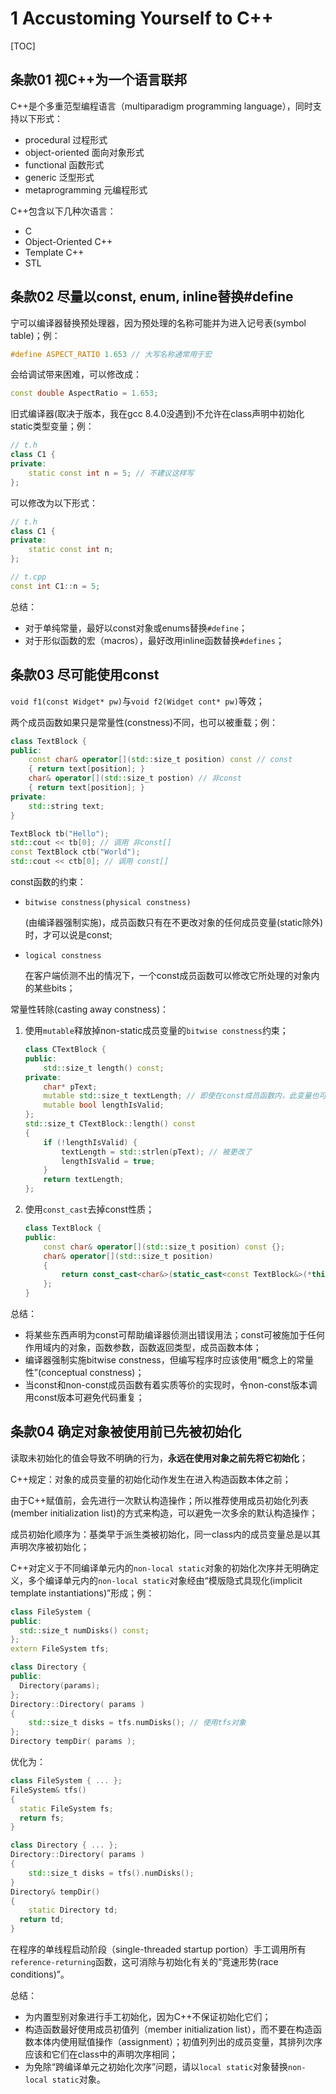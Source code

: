 # 1 Accustoming Yourself to C++

[TOC]

## 条款01 视C++为一个语言联邦

C++是个多重范型编程语言（multiparadigm programming language），同时支持以下形式：

- procedural 过程形式
- object-oriented 面向对象形式
- functional 函数形式
- generic 泛型形式
- metaprogramming 元编程形式

C++包含以下几种次语言：

- C
- Object-Oriented C++
- Template C++
- STL



## 条款02 尽量以const, enum, inline替换#define

宁可以编译器替换预处理器，因为预处理的名称可能并为进入记号表(symbol table)；例：

```c++
#define ASPECT_RATIO 1.653 // 大写名称通常用于宏
```

会给调试带来困难，可以修改成：

```c++
const double AspectRatio = 1.653;
```

旧式编译器(取决于版本，我在gcc 8.4.0没遇到)不允许在class声明中初始化static类型变量；例：

```c++
// t.h
class C1 {
private:
    static const int n = 5; // 不建议这样写
};
```

可以修改为以下形式：

```c++
// t.h
class C1 {
private:
    static const int n;
};
```

```c++
// t.cpp
const int C1::n = 5;
```

总结：

- 对于单纯常量，最好以const对象或enums替换`#define`；
- 对于形似函数的宏（macros），最好改用inline函数替换`#defines`；



## 条款03 尽可能使用const

`void f1(const Widget* pw)`与`void f2(Widget cont* pw)`等效；

两个成员函数如果只是常量性(constness)不同，也可以被重载；例：

```c++
class TextBlock {
public:
    const char& operator[](std::size_t position) const // const
    { return text[position]; }
    char& operator[](std::size_t postion) // 非const
    { return text[position]; }
private:
    std::string text;
}

TextBlock tb("Hello");
std::cout << tb[0]; // 调用 非const[]
const TextBlock ctb("World");
std::cout << ctb[0]; // 调用 const[]
```

const函数的约束：

- `bitwise constness(physical constness)`

  (由编译器强制实施)，成员函数只有在不更改对象的任何成员变量(static除外)时，才可以说是const;

- `logical constness`

  在客户端侦测不出的情况下，一个const成员函数可以修改它所处理的对象内的某些bits；

常量性转除(casting away constness)：

1. 使用`mutable`释放掉non-static成员变量的`bitwise constness`约束；

   ```c++
   class CTextBlock {
   public:
       std::size_t length() const;
   private:
       char* pText;
       mutable std::size_t textLength; // 即使在const成员函数内，此变量也可被更改
       mutable bool lengthIsValid;
   };
   std::size_t CTextBlock::length() const
   {
       if (!lengthIsValid) {
           textLength = std::strlen(pText); // 被更改了
           lengthIsValid = true;
       }
       return textLength;
   };
   ```
   
2. 使用`const_cast`去掉const性质；

   ```c++
   class TextBlock {
   public:
       const char& operator[](std::size_t position) const {};
       char& operator[](std::size_t position)
       {
           return const_cast<char&>(static_cast<const TextBlock&>(*this)[position]);
       };
   }
   ```

总结：

- 将某些东西声明为const可帮助编译器侦测出错误用法；const可被施加于任何作用域内的对象，函数参数，函数返回类型，成员函数本体；
- 编译器强制实施bitwise constness，但编写程序时应该使用“概念上的常量性”(conceptual constness)；
- 当const和non-const成员函数有着实质等价的实现时，令non-const版本调用const版本可避免代码重复；




## 条款04 确定对象被使用前已先被初始化

读取未初始化的值会导致不明确的行为，**永远在使用对象之前先将它初始化**；

C++规定：对象的成员变量的初始化动作发生在进入构造函数本体之前；

由于C++赋值前，会先进行一次默认构造操作；所以推荐使用成员初始化列表(member initialization list)的方式来构造，可以避免一次多余的默认构造操作；

成员初始化顺序为：基类早于派生类被初始化，同一class内的成员变量总是以其声明次序被初始化；

C++对定义于不同编译单元内的`non-local static`对象的初始化次序并无明确定义，多个编译单元内的`non-local static`对象经由“模版隐式具现化(implicit template instantiations)”形成；例：

```c++
class FileSystem {
public:
  std::size_t numDisks() const;
};
extern FileSystem tfs;
```

```c++
class Directory {
public:
  Directory(params);
};
Directory::Directory( params )
{
	std::size_t disks = tfs.numDisks(); // 使用tfs对象
};
Directory tempDir( params );
```

优化为：

```c++
class FileSystem { ... };
FileSystem& tfs()
{
  static FileSystem fs;
  return fs;
}
```

```c++
class Directory { ... };
Directory::Directory( params )
{
	std::size_t disks = tfs().numDisks();
}
Directory& tempDir()
{
	static Directory td;
  return td;
}
```

在程序的单线程启动阶段（single-threaded startup portion）手工调用所有`reference-returning`函数，这可消除与初始化有关的“竞速形势(race conditions)”。

总结：

- 为内置型别对象进行手工初始化，因为C++不保证初始化它们；
- 构造函数最好使用成员初值列（member initialization list），而不要在构造函数本体内使用赋值操作（assignment）；初值列列出的成员变量，其排列次序应该和它们在class中的声明次序相同；
- 为免除“跨编译单元之初始化次序”问题，请以`local static`对象替换`non-local static`对象。
